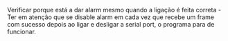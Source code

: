 Verificar porque está a dar alarm mesmo quando a ligação é feita correta
    - Ter em atenção que se disable alarm em cada vez que recebe um frame com sucesso
    depois ao ligar e desligar a serial port, o programa para de funcionar.